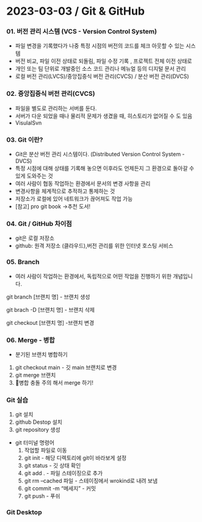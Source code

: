 # 2023-03-03 / Git & GitHub

### 01. 버전 관리 시스템 (VCS - Version Control System)

- 파일 변경을 기록했다가 나중 특정 시점의 버전의 코드를 체크 아웃할 수 있는 시스템
- 버전 비교, 파일 이전 상태로 되돌림, 파일 수정 기록 , 프로젝트 전체 이전 상태로
- 개인 또는 팀 단위로 개발중인 소스 코드 관리나 메뉴얼 등의 디지털 문서 관리
- 로컬 버전 관리(LVCS)/중앙집중식 버전 관리(CVCS) / 분산 버전 관리(DVCS)

### 02. 중앙집중식 버전 관리(CVCS)

- 파일을 별도로 관리하는 서버를 둔다.
- 서버가 다운 되었을 때나 물리적 문제가 생겼을 때, 히스토리가 없어질 수 도 있음
- VisulalSvn

### 03. Git 이란?

- Git은 분산 버전 관리 시스템이다. (Distributed Version Control System -DVCS)
- 특정 시점에 대해 상태를 기록해 놓으면 이후라도 언제든지 그 환경으로 돌아갈 수 있게 도와주는 것
- 여러 사람이 협동 작업하는 환경에서 문서의 변경 사항을 관리
- 변경사항을 체계적으로 추적하고 통제하는 것
- 저장소가 로컬에 있어 네트워크가 끊어져도 작업 가능
- [참고] pro git book →추천 도서!

### 04. Git / GitHub 차이점

- git은 로컬 저장소
- github:  원격 저장소 (클라우드),버전 관리를 위한 인터넷 호스팅 서비스

### 05. Branch

- 여러 사람이 작업하는 환경에서, 독립적으로 어떤 작업을 진행하기 위한 개념입니다.

git branch [브랜치 명]  - 브랜치 생성

git brach -D  [브랜치 명] - 브랜치 삭제

git checkout [브랜치 명] -브랜치 변경




### 06. Merge - 병합

- 분기된 브랜치 병합하기
1.  git checkout main - 깃 main 브랜치로 변경
2. git merge 브랜치<br/>
3. 📌병합 충돌 주의 해서 merge 하기!

### Git 실습

1. git 설치
2. github Destop 설치
3. git repository 생성
- git 터미널 명령어
    1. 작업할 파일로 이동
    2. git init - 해당 디렉토리에 git이 바라보게 설정
    3. git status - 깃 상태 확인
    4. git add  .  - 파일 스테이징으로 추가
    5. git rm –cached 파일 - 스테이징에서 wrokind로 내려 보냄
    6. git commit -m “메세지” - 커밋
    7. git push - 푸쉬

### Git Desktop
